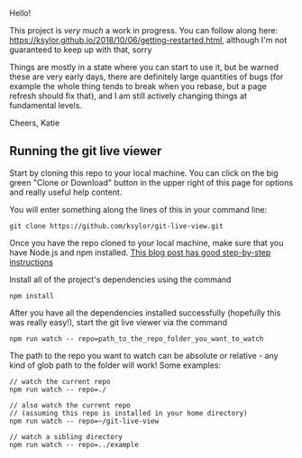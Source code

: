 Hello! 

This project is _very much_ a work in progress. You can follow along here:
https://ksylor.github.io/2018/10/06/getting-restarted.html, although I'm not guaranteed to keep up with that, sorry

Things are mostly in a state where you can start to use it, but be warned these are very early days, there are definitely large quantities of bugs (for example the whole thing tends to break when you rebase, but a page refresh should fix that), and I am still actively changing things at fundamental levels.

Cheers,
Katie

## Running the git live viewer

Start by cloning this repo to your local machine. You can click on the big green "Clone or Download" button in the upper right of this page for options and really useful help content.

You will enter something along the lines of this in your command line:

```
git clone https://github.com/ksylor/git-live-view.git
```

Once you have the repo cloned to your local machine, make sure that you have Node.js and npm installed. [This blog post has good step-by-step instructions](https://www.taniarascia.com/how-to-install-and-use-node-js-and-npm-mac-and-windows/)

Install all of the project's dependencies using the command

```
npm install
```

After you have all the dependencies installed successfully (hopefully this was really easy!), start the git live viewer via the command

```
npm run watch -- repo=path_to_the_repo_folder_you_want_to_watch
```

The path to the repo you want to watch can be absolute or relative - any kind of glob path to the folder will work! Some examples:

```
// watch the current repo
npm run watch -- repo=./
```

```
// also watch the current repo
// (assuming this repo is installed in your home directory)
npm run watch -- repo=~/git-live-view
```

```
// watch a sibling directory
npm run watch -- repo=../example
```